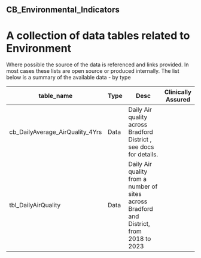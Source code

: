 ## CB_Environmental_Indicators
# A collection of data tables related to Environment

Where possible the source of the data is referenced and links provided. In most cases these lists are open source or produced internally.
The list below is a summary of the available data - by type 



|table_name	|	Type	|	Desc	|  Clinically Assured |
|-----------|-------|-------|---------------------|
| cb_DailyAverage_AirQuality_4Yrs | Data | Daily Air quality across Bradford District , see docs for details. |
| tbl_DailyAirQuality | Data | Daily Air quality from a number of sites across Bradford and District, from 2018 to 2023 |


